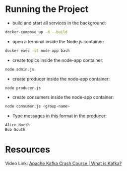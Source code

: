 # Running the Project

- build and start all services in the background:

```bash
docker-compose up -d --build
```

- open a terminal inside the Node.js container:

```bash
docker exec -it node-app bash
```

- create topics inside the node-app container:

```bash
node admin.js
```

- create producer inside the node-app container:

```bash
node producer.js
```

- create consumers inside the node-app container:

```bash
node consumer.js <group-name>
```

- Type messages in this format in the producer:

```bash
Alice North
Bob South
```

# Resources

Video Link: [Apache Kafka Crash Course | What is Kafka?](https://youtu.be/ZJJHm_bd9Zo)
